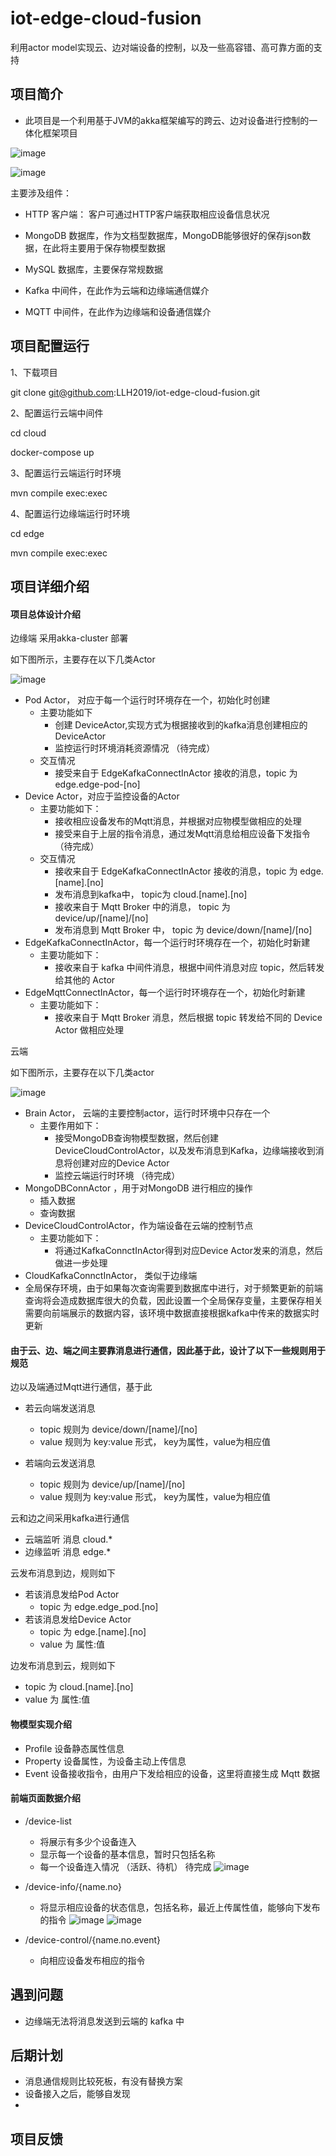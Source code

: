 # iot-edge-cloud-fusion
利用actor model实现云、边对端设备的控制，以及一些高容错、高可靠方面的支持


## 项目简介

- 此项目是一个利用基于JVM的akka框架编写的跨云、边对设备进行控制的一体化框架项目

![image](https://user-images.githubusercontent.com/46324430/117656288-c154c380-b1ca-11eb-8563-182c5c0415e4.png)

![image](https://user-images.githubusercontent.com/46324430/117656927-8737f180-b1cb-11eb-990f-5f651978b3f7.png)



主要涉及组件：

- HTTP 客户端： 客户可通过HTTP客户端获取相应设备信息状况

- MongoDB 数据库，作为文档型数据库，MongoDB能够很好的保存json数据，在此将主要用于保存物模型数据

- MySQL 数据库，主要保存常规数据

- Kafka 中间件，在此作为云端和边缘端通信媒介

- MQTT 中间件，在此作为边缘端和设备通信媒介

## 项目配置运行

1、下载项目

git clone [git@github.com](mailto:git@github.com):LLH2019/iot-edge-cloud-fusion.git

2、配置运行云端中间件

cd cloud

docker-compose up

3、配置运行云端运行时环境

mvn compile exec:exec

4、配置运行边缘端运行时环境

cd edge

mvn compile exec:exec

## 项目详细介绍

#### 项目总体设计介绍

边缘端 采用akka-cluster 部署

如下图所示，主要存在以下几类Actor

![image](https://user-images.githubusercontent.com/46324430/117657194-daaa3f80-b1cb-11eb-8134-e2e7e7be12e0.png)

- Pod Actor， 对应于每一个运行时环境存在一个，初始化时创建
    - 主要功能如下
        - 创建 DeviceActor,实现方式为根据接收到的kafka消息创建相应的DeviceActor
        - 监控运行时环境消耗资源情况 （待完成）
    - 交互情况
        - 接受来自于 EdgeKafkaConnectInActor 接收的消息，topic 为 edge.edge-pod-[no]
- Device Actor，对应于监控设备的Actor
    - 主要功能如下：
        - 接收相应设备发布的Mqtt消息，并根据对应物模型做相应的处理
        - 接受来自于上层的指令消息，通过发Mqtt消息给相应设备下发指令 （待完成）
    - 交互情况
        - 接收来自于 EdgeKafkaConnectInActor 接收的消息，topic 为 edge.[name].[no]
        - 发布消息到kafka中， topic为 cloud.[name].[no]
        - 接收来自于 Mqtt Broker 中的消息， topic 为 device/up/[name]/[no]
        - 发布消息到 Mqtt Broker 中， topic 为 device/down/[name]/[no]
- EdgeKafkaConnectInActor，每一个运行时环境存在一个，初始化时新建
    - 主要功能如下：
        - 接收来自于 kafka 中间件消息，根据中间件消息对应 topic，然后转发给其他的 Actor
- EdgeMqttConnectInActor，每一个运行时环境存在一个，初始化时新建
    - 主要功能如下：
        - 接收来自于 Mqtt Broker 消息，然后根据 topic 转发给不同的 Device Actor 做相应处理

云端

如下图所示，主要存在以下几类actor

![image](https://user-images.githubusercontent.com/46324430/117658962-ef87d280-b1cd-11eb-87ae-40dcfa73fb54.png)

- Brain Actor， 云端的主要控制actor，运行时环境中只存在一个
    - 主要作用如下：
        - 接受MongoDB查询物模型数据，然后创建DeviceCloudControlActor，以及发布消息到Kafka，边缘端接收到消息将创建对应的Device Actor
        - 监控云端运行时环境 （待完成）
- MongoDBConnActor ，用于对MongoDB 进行相应的操作
    - 插入数据
    - 查询数据
- DeviceCloudControlActor，作为端设备在云端的控制节点
    - 主要功能如下：
        - 将通过KafkaConnctInActor得到对应Device Actor发来的消息，然后做进一步处理
- CloudKafkaConnctInActor， 类似于边缘端
- 全局保存环境，由于如果每次查询需要到数据库中进行，对于频繁更新的前端查询将会造成数据库很大的负载，因此设置一个全局保存变量，主要保存相关需要向前端展示的数据内容，该环境中数据直接根据kafka中传来的数据实时更新


#### 由于云、边、端之间主要靠消息进行通信，因此基于此，设计了以下一些规则用于规范

边以及端通过Mqtt进行通信，基于此

- 若云向端发送消息
    - topic 规则为 device/down/[name]/[no]
    - value 规则为 key:value 形式， key为属性，value为相应值

- 若端向云发送消息
    - topic 规则为 device/up/[name]/[no]
    - value 规则为 key:value 形式， key为属性，value为相应值

云和边之间采用kafka进行通信

- 云端监听 消息 cloud.*
- 边缘监听 消息 edge.*

云发布消息到边，规则如下
- 若该消息发给Pod Actor
    - topic 为 edge.edge_pod.[no]
- 若该消息发给Device Actor
    - topic 为 edge.[name].[no]
    - value 为 属性:值

边发布消息到云，规则如下
- topic 为 cloud.[name].[no]
- value 为 属性:值


#### 物模型实现介绍
- Profile 设备静态属性信息
- Property 设备属性，为设备主动上传信息
- Event 设备接收指令，由用户下发给相应的设备，这里将直接生成 Mqtt 数据


#### 前端页面数据介绍
- /device-list 
    - 将展示有多少个设备连入
    - 显示每一个设备的基本信息，暂时只包括名称
    - 每一个设备连入情况 （活跃、待机）  待完成
![image](https://user-images.githubusercontent.com/46324430/117676546-3979b400-b1e0-11eb-80a4-1dfd4732d1d5.png)

- /device-info/{name.no}
    - 将显示相应设备的状态信息，包括名称，最近上传属性值，能够向下发布的指令
![image](https://user-images.githubusercontent.com/46324430/117676636-4eeede00-b1e0-11eb-8d9f-1b5ee87d7483.png)
![image](https://user-images.githubusercontent.com/46324430/117676703-5c0bcd00-b1e0-11eb-8ea5-29477e300829.png)

- /device-control/{name.no.event}
    - 向相应设备发布相应的指令 


## 遇到问题
* 边缘端无法将消息发送到云端的 kafka 中

## 后期计划

- 消息通信规则比较死板，有没有替换方案
- 设备接入之后，能够自发现
- 

## 项目反馈
